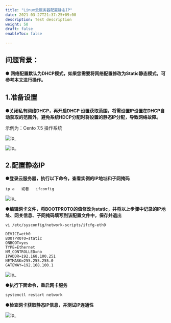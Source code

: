 ```yaml
---
title: "Linux云服务器配置静态IP"
date: 2021-03-27T21:37:25+09:00
description: Test description
weight: 50
draft: false
enableToc: false

---
```


## 问题背景：

**● 网络配置默认为DHCP模式，如果您需要将网络配置修改为Static静态模式，可参考本文进行操作。**



## 1.准备设置

●**关闭私有网络DHCP，再开启DHCP 设置获取范围，将需设置IP设置在DHCP自动获取的范围外，避免系统HDCP分配时将设置的静态IP分配，导致网络故障。**

示例为：Cento 7.5 操作系统

 ![ip_](../../_images/ip_1.png )

 ![ip_](../../_images/ip_2.png)


## 2.配置静态IP

●**登录云服务器，执行以下命令，查看实例的IP地址和子网掩码**

```
ip a   或者   ifconfig
```
 ![ip_](../../_images/ip_3.png)

●**编辑网卡文件，将BOOTPROTO的值修改为static，并将以上步骤中记录的IP地址、网关信息、子网掩码填写到该配置文件中，保存并退出**

```
vi /etc/sysconfig/network-scripts/ifcfg-eth0

DEVICE=eth0
BOOTPROTO=static
ONBOOT=yes
TYPE=Ethernet
NM_CONTROLLED=no
IPADDR=192.168.100.251
NETMASK=255.255.255.0
GATEWAY=192.168.100.1 

```
 ![ip_](../../_images/ip_4.png)

**●执行下面命令，重启网卡服务**
```
systemctl restart network
```

**●检查网卡获取静态IP信息，并测试IP连通性**

 ![ip_](../../_images/ip_5.png)